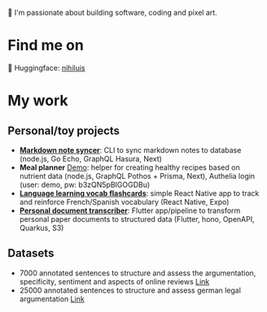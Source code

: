 👋 I'm passionate about building software, coding and pixel art.

# Find me on
🤗 Huggingface: [nihiluis](https://huggingface.co/nihiluis)


# My work
## Personal/toy projects
- [**Markdown note syncer**](https://github.com/nihiluis/memoneo2): CLI to sync markdown notes to database (node.js, Go Echo, GraphQL Hasura, Next)
- **Meal planner** [Demo](https://app.nutri.demo.nihiluis.com): helper for creating healthy recipes based on nutrient data (node.js, GraphQL Pothos + Prisma, Next), Authelia login (user: demo, pw: b3zQN5pBIGOGDBu)
- [**Language learning vocab flashcards**](https://github.com/nihiluis/gofulingo): simple React Native app to track and reinforce French/Spanish vocabulary (React Native, Expo)
- [**Personal document transcriber**](https://github.com/nihiluis/dokusend): Flutter app/pipeline to transform personal paper documents to structured data (Flutter, hono, OpenAPI, Quarkus, S3)

## Datasets
- 7000 annotated sentences to structure and assess the argumentation, specificity, sentiment and aspects of online reviews [Link](https://huggingface.co/datasets/nihiluis/argureviews)
- 25000 annotated sentences to structure and assess german legal argumentation [Link](https://huggingface.co/datasets/FloKarlFriedKassel/legal-sachzivil-components)
